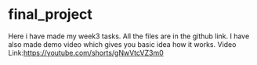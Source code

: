 # final_project

Here i have made my week3 tasks.
All the files are in the github link.
I have also made demo video which gives you basic idea how it works.
Video Link:https://youtube.com/shorts/gNwVtcVZ3m0

